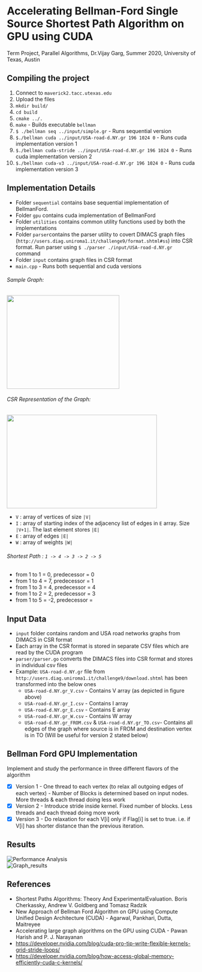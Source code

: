 # Accelerating Bellman-Ford Single Source Shortest Path Algorithm on GPU using CUDA 
Term Project, Parallel Algorithms, Dr.Vijay Garg, Summer 2020, University of Texas, Austin

## Compiling the project

1. Connect to `maverick2.tacc.utexas.edu`
2. Upload the files
3. `mkdir build/`
4. `cd build`
5. `cmake ../.`
6. `make` - Builds executable `bellman`
7. `$ ./bellman seq ../input/simple.gr` - Runs sequential version
8. `$./bellman cuda ../input/USA-road-d.NY.gr 196 1024 0` - Runs cuda implementation version 1
9. `$./bellman cuda-stride ../input/USA-road-d.NY.gr 196 1024 0` - Runs cuda implementation version 2
10. `$./bellman cuda-v3 ../input/USA-road-d.NY.gr 196 1024 0` - Runs cuda implementation version 3

## Implementation Details
* Folder `sequential` contains base sequential implementation of BellmanFord. 
* Folder `gpu` contains cuda implementation of BellmanFord
* Folder `utilities` contains common utility functions used by both the implementations 
* Folder `parser`contains the parser utility to covert DIMACS graph files (`http://users.diag.uniroma1.it/challenge9/format.shtml#ss`) into CSR format. Run parser using `$ ./parser ./input/USA-road-d.NY.gr` command
* Folder `input` contains graph files in CSR format
* `main.cpp` - Runs both sequential and cuda versions


###### Sample Graph:
<div>
<img src="https://user-images.githubusercontent.com/48846576/89080545-cb4dba00-d34e-11ea-8dbd-6e7f4b897bb5.png" height="250" width="300"/>
</div>

###### CSR Representation of the Graph:
<div>
<img src="https://user-images.githubusercontent.com/48846576/89236974-ac9e2c00-d5b7-11ea-9996-dca858eb0535.jpg" height="250" width="400"/>
</div>

- `V` : array of vertices of size `|V|`
- `I` : array of starting index of the adjacency list of edges in `E` array. Size `|V+1|`. The last element stores `|E|`
- `E` : array of edges `|E|`
- `W` : array of weights `|W|`
 
###### Shortest Path : `1 -> 4 -> 3 -> 2 -> 5`
- from 1 to 1 = 0, predecessor = 0
- from 1 to 4 = 7, predecessor = 1
- from 1 to 3 = 4, predecessor = 4
- from 1 to 2 = 2, predecessor = 3
- from 1 to 5 = -2, predecessor = 

## Input Data

- `input` folder contains random and USA road networks graphs from DIMACS in CSR format
- Each array in the CSR format is stored in separate CSV files which are read by the CUDA program
- `parser/parser.go` converts the DIMACS files into CSR format and stores in individual csv files 
- Example: `USA-road-d.NY.gr` file from `http://users.diag.uniroma1.it/challenge9/download.shtml` has been transformed into the below ones
    - `USA-road-d.NY.gr_V.csv` - Contains V array (as depicted in figure above)
    - `USA-road-d.NY.gr_I.csv` - Contains I array
    - `USA-road-d.NY.gr_E.csv` - Contains E array
    - `USA-road-d.NY.gr_W.csv` - Contains W array
    - `USA-road-d.NY.gr_FROM.csv` & `USA-road-d.NY.gr_TO.csv`- Contains all edges of the graph where source is in FROM and destination vertex is in TO (Will be useful for version 2 stated below)

## Bellman Ford GPU Implementation
Implement and study the performance in three different flavors of the algorithm
- [x] Version 1 - One thread to each vertex (to relax all outgoing edges of each vertex) - Number of Blocks is determined based on input nodes. More threads & each thread doing less work  
- [x] Version 2 - Introduce stride inside kernel. Fixed number of blocks. Less threads and each thread doing more work
- [x] Version 3 - Do relaxation for each V[i] only if Flag[i] is set to true. i.e. if V[i] has shorter distance than the previous iteration.

## Results

![Performance Analysis](https://user-images.githubusercontent.com/48846576/90195833-1ffe2580-dd90-11ea-8dfd-54e0000483b8.png)    
![Graph_results](https://user-images.githubusercontent.com/48846576/90195829-1e346200-dd90-11ea-9205-437722d3789b.png)
    

## References
- Shortest Paths Algorithms: Theory And ExperimentalEvaluation. Boris Cherkassky, Andrew V. Goldberg and Tomasz Radzik
- New Approach of Bellman Ford Algorithm on GPU using Compute Unified Design Architecture (CUDA) - Agarwal, Pankhari, Dutta, Maitreyee 
- Accelerating large graph algorithms on the GPU using CUDA - Pawan Harish and P. J. Narayanan
- https://developer.nvidia.com/blog/cuda-pro-tip-write-flexible-kernels-grid-stride-loops/
- https://developer.nvidia.com/blog/how-access-global-memory-efficiently-cuda-c-kernels/